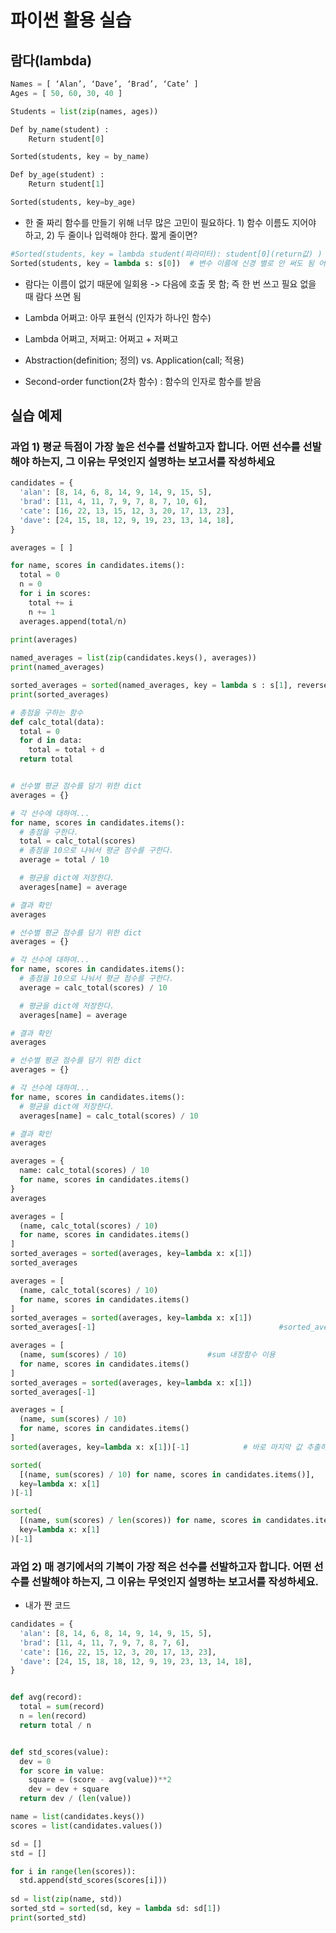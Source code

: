 # 파이썬 활용 실습
## 람다(lambda)
~~~python
Names = [ ‘Alan’, ‘Dave’, ‘Brad’, ‘Cate’ ]
Ages = [ 50, 60, 30, 40 ]

Students = list(zip(names, ages))

Def by_name(student) :
	Return student[0]

Sorted(students, key = by_name)

Def by_age(student) :
	Return student[1]

Sorted(students, key=by_age)
~~~
- 한 줄 짜리 함수를 만들기 위해 너무 많은 고민이 필요하다. 1) 함수 이름도 지어야 하고, 2) 두 줄이나 입력해야 한다.
짧게 줄이면?
~~~python
#Sorted(students, key = lambda student(파라미터): student[0](return값) )
Sorted(students, key = lambda s: s[0])  # 변수 이름에 신경 별로 안 써도 됨 어차피 students에서 쓸 거 바로 보이니까
~~~
- 람다는 이름이 없기 때문에 일회용 -> 다음에 호출 못 함; 즉 한 번 쓰고 필요 없을 때 람다 쓰면 됨
- Lambda 어쩌고: 아무 표현식 (인자가 하나인 함수)
- Lambda 어쩌고, 저쩌고: 어쩌고 + 저쩌고


- Abstraction(definition; 정의) vs. Application(call; 적용)
- Second-order function(2차 함수) : 함수의 인자로 함수를 받음

## 실습 예제
### 과업 1) 평균 득점이 가장 높은 선수를 선발하고자 합니다. 어떤 선수를 선발해야 하는지, 그 이유는 무엇인지 설명하는 보고서를 작성하세요
~~~python
candidates = {
  'alan': [8, 14, 6, 8, 14, 9, 14, 9, 15, 5],
  'brad': [11, 4, 11, 7, 9, 7, 8, 7, 10, 6],
  'cate': [16, 22, 13, 15, 12, 3, 20, 17, 13, 23],
  'dave': [24, 15, 18, 12, 9, 19, 23, 13, 14, 18],
}

averages = [ ]

for name, scores in candidates.items():
  total = 0
  n = 0
  for i in scores:
    total += i
    n += 1
  averages.append(total/n)
  
print(averages)

named_averages = list(zip(candidates.keys(), averages))
print(named_averages)

sorted_averages = sorted(named_averages, key = lambda s : s[1], reverse = True)
print(sorted_averages)
~~~
~~~python
# 총점을 구하는 함수
def calc_total(data):
  total = 0
  for d in data:
    total = total + d
  return total


# 선수별 평균 점수를 담기 위한 dict
averages = {}

# 각 선수에 대하여...
for name, scores in candidates.items():
  # 총점을 구한다.
  total = calc_total(scores)
  # 총점을 10으로 나눠서 평균 점수를 구한다.
  average = total / 10

  # 평균을 dict에 저장한다.
  averages[name] = average

# 결과 확인
averages  
~~~
~~~python
# 선수별 평균 점수를 담기 위한 dict
averages = {}

# 각 선수에 대하여...
for name, scores in candidates.items():
  # 총점을 10으로 나눠서 평균 점수를 구한다.
  average = calc_total(scores) / 10

  # 평균을 dict에 저장한다.
  averages[name] = average

# 결과 확인
averages  
~~~
~~~python
# 선수별 평균 점수를 담기 위한 dict
averages = {}

# 각 선수에 대하여...
for name, scores in candidates.items():
  # 평균을 dict에 저장한다.
  averages[name] = calc_total(scores) / 10

# 결과 확인
averages  
~~~
~~~python
averages = {
  name: calc_total(scores) / 10
  for name, scores in candidates.items()
}
averages  
~~~
~~~python
averages = [
  (name, calc_total(scores) / 10)
  for name, scores in candidates.items()
]
sorted_averages = sorted(averages, key=lambda x: x[1])
sorted_averages
~~~
~~~python
averages = [
  (name, calc_total(scores) / 10)
  for name, scores in candidates.items()
]
sorted_averages = sorted(averages, key=lambda x: x[1])
sorted_averages[-1]                                         #sorted_averages 리스트의 마지막 값(=평균 득점 가장 높은 선수)
~~~
~~~python
averages = [
  (name, sum(scores) / 10)				    #sum 내장함수 이용
  for name, scores in candidates.items()
]
sorted_averages = sorted(averages, key=lambda x: x[1])
sorted_averages[-1]
~~~
~~~python
averages = [
  (name, sum(scores) / 10)
  for name, scores in candidates.items()
]
sorted(averages, key=lambda x: x[1])[-1]			# 바로 마지막 값 추출하기
~~~
~~~python
sorted(
  [(name, sum(scores) / 10) for name, scores in candidates.items()],
  key=lambda x: x[1]
)[-1]
~~~
~~~python
sorted(
  [(name, sum(scores) / len(scores)) for name, scores in candidates.items()],
  key=lambda x: x[1]
)[-1]
~~~
### 과업 2) 매 경기에서의 기복이 가장 적은 선수를 선발하고자 합니다. 어떤 선수를 선발해야 하는지, 그 이유는 무엇인지 설명하는 보고서를 작성하세요.
- 내가 짠 코드
~~~python
candidates = {
  'alan': [8, 14, 6, 8, 14, 9, 14, 9, 15, 5],
  'brad': [11, 4, 11, 7, 9, 7, 8, 7, 6],
  'cate': [16, 22, 15, 12, 3, 20, 17, 13, 23],
  'dave': [24, 15, 18, 18, 12, 9, 19, 23, 13, 14, 18],
}


def avg(record):
  total = sum(record)
  n = len(record)
  return total / n


def std_scores(value):
  dev = 0
  for score in value:
    square = (score - avg(value))**2
    dev = dev + square
  return dev / (len(value))

name = list(candidates.keys())
scores = list(candidates.values())

sd = []
std = []

for i in range(len(scores)):
  std.append(std_scores(scores[i]))
 
sd = list(zip(name, std))
sorted_std = sorted(sd, key = lambda sd: sd[1])
print(sorted_std)
~~~
